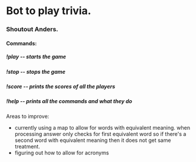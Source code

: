 # Bot to play trivia.

### Shoutout Anders. 

#### Commands:

##### !play  -- starts the game
##### !stop  -- stops the game
##### !score -- prints the scores of all the players
##### !help  -- prints all the commands and what they do


Areas to improve:
- currently using a map to allow for words with equivalent meaning. when processing answer only checks for first equivalent word so if there's a second word with equivalent meaning then it does not get same treatment.
- figuring out how to allow for acronyms 
